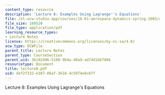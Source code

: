 ```yaml
---
content_type: resource
description: 'Lecture 8: Examples Using Lagrange''s Equations'
file: /ol-ocw-studio-app/courses/16-61-aerospace-dynamics-spring-2003/def2f332e10786af36184c5974e8c6ff_lecture8.pdf
file_size: 169520
file_type: application/pdf
learning_resource_types:
- Lecture Notes
license: https://creativecommons.org/licenses/by-nc-sa/4.0/
ocw_type: OCWFile
parent_title: Lecture Notes
parent_type: CourseSection
parent_uid: 3b192496-5160-9b4a-40a9-ad74d1bbf866
resourcetype: Document
title: lecture8.pdf
uid: def2f332-e107-86af-3618-4c5974e8c6ff
---
```

Lecture 8: Examples Using Lagrange's Equations